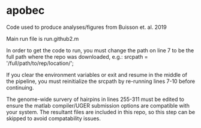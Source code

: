 # apobec
Code used to produce analyses/figures from Buisson et. al. 2019

Main run file is run.github2.m

In order to get the code to run, you must change the path on line 7 to be the full path where the repo was downloaded, e.g.:
srcpath = '/full/path/to/rep/location/';

If you clear the environment variables or exit and resume in the middle of the pipeline, you must reinitialize the srcpath by re-running
lines 7-10 before continuing.

The genome-wide survery of hairpins in lines 255-311 must be edited to ensure the matlab compiler/UGER submission options are compatible
with your system. The resultant files are included in this repo, so this step can be skipped to avoid compatability issues.

